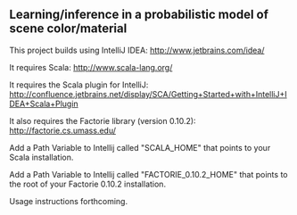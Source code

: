 Learning/inference in a probabilistic model of scene color/material
---------------------------------------------------------------------

This project builds using IntelliJ IDEA: http://www.jetbrains.com/idea/

It requires Scala: http://www.scala-lang.org/

It requires the Scala plugin for IntelliJ: http://confluence.jetbrains.net/display/SCA/Getting+Started+with+IntelliJ+IDEA+Scala+Plugin

It also requires the Factorie library (version 0.10.2): http://factorie.cs.umass.edu/

Add a Path Variable to Intellij called "SCALA_HOME" that points to your Scala installation.

Add a Path Variable to Intellij called "FACTORIE_0.10.2_HOME" that points to the root of your Factorie 0.10.2 installation.


Usage instructions forthcoming.